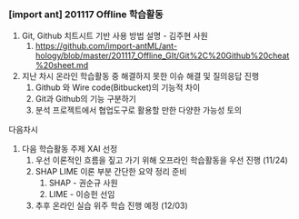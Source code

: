 ### [import ant] 201117 Offline 학습활동

1. Git, Github 치트시트 기반 사용 방법 설명 - 김주현 사원
   1. https://github.com/import-antML/ant-hology/blob/master/201117_Offline_GIt/Git%2C%20Github%20cheat%20sheet.md
2. 지난 차시 온라인 학습활동 중 해결하지 못한 이슈 해결 및 질의응답 진행
   1. Github 와 Wire code(Bitbucket)의 기능적 차이
   2. Git과 Github의 기능 구분하기
   3. 분석 프로젝트에서 협업도구로 활용할 만한 다양한 가능성 토의



다음차시

1. 다음 학습활동 주제 XAI 선정
   1. 우선 이론적인 흐름을 짚고 가기 위해 오프라인 학습활동을 우선 진행 (11/24)
   2. SHAP LIME 이론 부분 간단한 요약 정리 준비
      1. SHAP - 권순규 사원
      2. LIME - 이승헌 선임 
   3. 추후 온라인 실습 위주 학습 진행 예정 (12/03)
